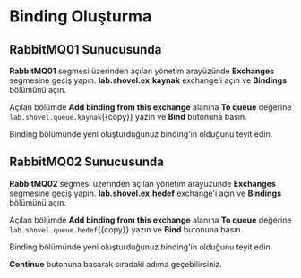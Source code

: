 # Binding Oluşturma

## RabbitMQ01 Sunucusunda

**RabbitMQ01** segmesi üzerinden açılan yönetim arayüzünde **Exchanges** segmesine geçiş yapın. **lab.shovel.ex.kaynak** exchange'i açın ve **Bindings** bölümünü açın.

Açılan bölümde **Add binding from this exchange** alanına **To queue** değerine `lab.shovel.queue.kaynak`{{copy}} yazın ve **Bind** butonuna basın.

Binding bölümünde yeni oluşturduğunuz binding'in olduğunu teyit edin.

## RabbitMQ02 Sunucusunda

**RabbitMQ02** segmesi üzerinden açılan yönetim arayüzünde **Exchanges** segmesine geçiş yapın. **lab.shovel.ex.hedef** exchange'i açın ve **Bindings** bölümünü açın.

Açılan bölümde **Add binding from this exchange** alanına **To queue** değerine `lab.shovel.queue.hedef`{{copy}} yazın ve **Bind** butonuna basın.

Binding bölümünde yeni oluşturduğunuz binding'in olduğunu teyit edin.

**Continue** butonuna basarak sıradaki adıma geçebilirsiniz.
